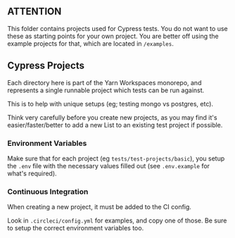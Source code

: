 ## ATTENTION

This folder contains projects used for Cypress tests. You do not want to use these as starting points for your own project. You are better off using the example projects for that, which are located in `/examples`.

## Cypress Projects

Each directory here is part of the Yarn Workspaces monorepo, and represents a single
runnable project which tests can be run against.

This is to help with unique setups (eg; testing mongo vs postgres, etc).

Think very carefully before you create new projects, as you may find it's
easier/faster/better to add a new List to an existing test project if possible.

### Environment Variables

Make sure that for each project (eg `tests/test-projects/basic`), you setup the `.env` file
with the necessary values filled out (see `.env.example` for what's required).

### Continuous Integration

When creating a new project, it must be added to the CI config.

Look in `.circleci/config.yml` for examples, and copy one of those.
Be sure to setup the correct environment variables too.
